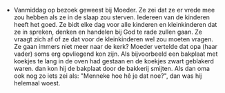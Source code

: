 - Vanmiddag op bezoek geweest bij Moeder. Ze zei dat ze er vrede mee zou hebben als ze in de slaap zou sterven. Iedereen van de kinderen heeft het goed. Ze bidt elke dag voor alle kinderen en kleinkinderen dat ze in spreken, denken en handelen bij God te rade zullen gaan. Ze vraagt zich af of ze dat voor de kleinkinderen wel zou moeten vragen. Ze gaan immers niet meer naar de kerk? Moeder vertelde dat opa (haar vader) soms erg opvliegend kon zijn. Als bijvoorbeeld een bakplaat met koekjes te lang in de oven had gestaan en de koekjes zwart geblakerd waren. dan kon hij de bakplaat door de bakkerij smijten. Als dan oma ook nog zo iets zei als: "Menneke hoe hê je dat noe?", dan was hij helemaal woest.